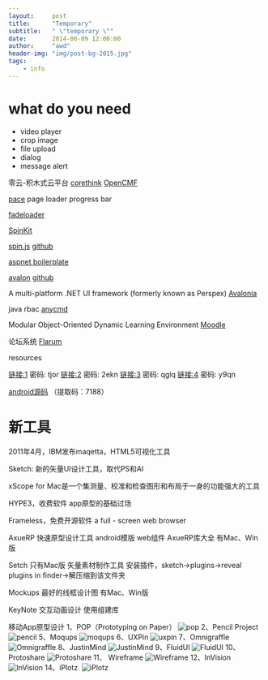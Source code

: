 ```yaml
---
layout:     post
title:      "Temporary"
subtitle:   " \"temporary \""
date:       2014-06-09 12:00:00
author:     "awd"
header-img: "img/post-bg-2015.jpg"
tags:
    - info
---
```




# what do you need
- video player
- crop image
- file upload
- dialog
- message alert


零云-积木式云平台
[corethink]()
[OpenCMF]()



[pace](https://github.com/HubSpot/pace)
	page loader progress bar


[fadeloader](https://github.com/periplox/jquery.fadeloader)


[SpinKit](https://github.com/tobiasahlin/SpinKit)





[spin.js](http://spin.js.org/)
[github](https://github.com/fgnass/spin.js)


[aspnet boilerplate](http://www.aspnetboilerplate.com)















[avalon](http://avalonjs.coding.me/)
[github](https://github.com/RubyLouvre/avalon)


A multi-platform .NET UI framework (formerly known as Perspex)
[Avalonia](https://github.com/AvaloniaUI/Avalonia)



java rbac
[anycmd](http://git.oschina.net/anycmd/anycmd)


Modular Object-Oriented Dynamic Learning Environment
[Moodle](https://moodle.org/)

论坛系统
[Flarum](http://flarum.org/)





resources

[链接:1](http://pan.baidu.com/s/1o6HT4fC) 密码: tjor
[链接:2](http://pan.baidu.com/s/1dD8cz4H) 密码: 2ekn
[链接:3](http://pan.baidu.com/s/1bnD6hVD) 密码: qglq
[链接:4](http://pan.baidu.com/s/1hq8CqY4) 密码: y9qn

[android源码](http://yunpan.cn/QaUQDxk36jgj3) （提取码：7188）






# 新工具

2011年4月，IBM发布maqetta，HTML5可视化工具

Sketch: 新的矢量UI设计工具，取代PS和AI

xScope for Mac是一个集测量、校准和检查图形和布局于一身的功能强大的工具


HYPE3，收费软件
app原型的基础过场

Frameless，免费开源软件
a full - screen web browser

AxueRP
快速原型设计工具
android模版
web组件
AxueRP库大全
有Mac、Win 版


Setch
只有Mac版
矢量素材制作工具
安装插件，sketch->plugins->reveal plugins in finder->解压缩到该文件夹


Mockups
最好的线框设计图
有Mac、Win版


KeyNote
交互动画设计
使用组建库








移动App原型设计
1、POP（Prototyping on Paper）
![pop](/img/in-post/work-tools-pop.png)
2、Pencil Project 
![pencil](/img/in-post/work-tools-pencil.png)
5、Moqups
![moqups](/img/in-post/work-tools-moqups.png)
6、UXPin
![uxpin](/img/in-post/work-tools-uxpin.png)
7、Omnigraffle
![Omnigraffle](/img/in-post/work-tools-omnigraffle.png)
8、JustinMind
![JustinMind](/img/in-post/work-tools-justinmind.png)
9、FluidUI
![FluidUI](/img/in-post/work-tools-fluidui.png)
10、Protoshare
![Protoshare](/img/in-post/work-tools-protoshare.png)
11、 Wireframe
![Wireframe](/img/in-post/work-tools-wireframe.png)
12、InVision
![InVision](/img/in-post/work-tools-invision.png)
14、iPlotz 
![iPlotz ](/img/in-post/work-tools-iplotz.png)
